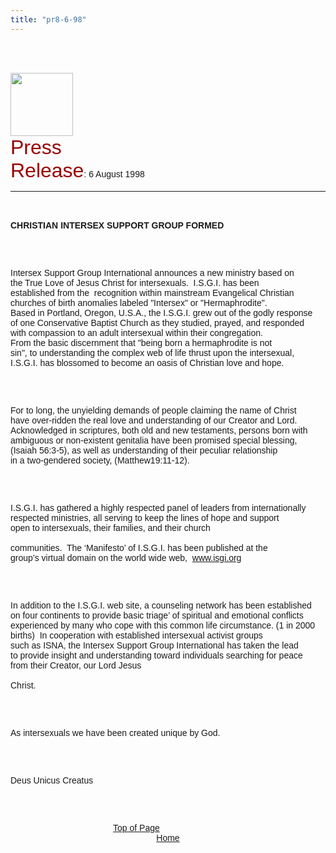 ```yaml
---
title: "pr8-6-98"
---
```


<br><br>

<IMG SRC="/img/logo100.gif" HEIGHT="101" WIDTH="100" NATURALSIZEFLAG="0" ALIGN="BOTTOM" /> <br> <FONT FACE="Arial,Helvetica"><FONT COLOR="#990000" SIZE="+3">Press<br>Release</FONT>: 6 August 1998<A NAME="top"></A>&nbsp; 

<HR ALIGN="LEFT" />

<BR /><br><B><span class="caps">CHRISTIAN</span> <span class="caps">INTERSEX</span> <span class="caps">SUPPORT</span> <span class="caps">GROUP</span> <span class="caps">FORMED</span></B></P><br><br>

<P>
  Intersex Support Group International announces a new ministry based on<br>the True Love of Jesus Christ for intersexuals.&nbsp; I.S.G.I. has been<br>established from the&nbsp; recognition within mainstream Evangelical Christian<br>churches of birth anomalies labeled "Intersex" or "Hermaphrodite".&nbsp;<br>Based in Portland, Oregon, U.S.A., the I.S.G.I. grew out of the godly response<br>of one Conservative Baptist Church as they studied, prayed, and responded<br>with compassion to an adult intersexual within their congregation.&nbsp;<br>From the basic discernment that "being born a hermaphrodite is not<br>sin", to understanding the complex web of life thrust upon the intersexual,<br>I.S.G.I. has blossomed to become an oasis of Christian love and hope.
</P><br><br>

<P>
  For to long, the unyielding demands of people claiming the name of Christ<br>have over-ridden the real love and understanding of our Creator and Lord.<br>Acknowledged in scriptures, both old and new testaments, persons born with<br>ambiguous or non-existent genitalia have been promised special blessing,<br>(Isaiah 56:3-5), as well as understanding of their peculiar relationship<br>in a two-gendered society, (Matthew19:11-12).
</P><br><br>

<P>
  I.S.G.I. has gathered a highly respected panel of leaders from internationally<br>respected ministries, all serving to keep the lines of hope and support<br>open to intersexuals, their families, and their church <BR /><br>communities.&nbsp; The &#8216;Manifesto&#8217; of I.S.G.I. has been published at the<br>group&#8217;s virtual domain on the world wide web,&nbsp; <A HREF="http://www.isgi.org">www.isgi.org</A>
</P><br><br>

<P>
  In addition to the I.S.G.I. web site, a counseling network has been established<br>on four continents to provide basic triage&#8217; of spiritual and emotional conflicts<br>experienced by many who cope with this common life circumstance. (1 in 2000<br>births)&nbsp; In cooperation with established intersexual activist groups<br>such as <span class="caps">ISNA</span>, the Intersex Support Group International has taken the lead<br>to provide insight and understanding toward individuals searching for peace<br>from their Creator, our Lord Jesus <BR /><br>Christ.
</P><br><br>

<P>
  As intersexuals we have been created unique by God.
</P><br><br>

<P>
  Deus Unicus Creatus
</P><br><br>

<P ALIGN="CENTER">
  <A HREF="#top">Top of Page</A>&nbsp;&nbsp;&nbsp;&nbsp;&nbsp;&nbsp;&nbsp;&nbsp;&nbsp;&nbsp;&nbsp;&nbsp;&nbsp;&nbsp;&nbsp;&nbsp;&nbsp;&nbsp;&nbsp;&nbsp;&nbsp;&nbsp;&nbsp;&nbsp;&nbsp;&nbsp;<br><A HREF="http://www.isna.org/">Home</A>
</P><br><br>

<P>
  &nbsp; <BR /><br>&nbsp; <BR /><br>&nbsp; <BR /><br>&nbsp; <BR /><br>&nbsp;<br>